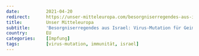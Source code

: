 ```yaml
---
date:          2021-04-20
redirect:      https://unser-mitteleuropa.com/besorgniserregendes-aus-israel-virus-mutation-fuer-geimpfte-ansteckender-als-fuer-ungeimpfte/
title:         Unser Mitteleuropa
subtitle:      'Besorgniserregendes aus Israel: Virus-Mutation für Geimpfte ansteckender als für Ungeimpfte'
country:       EU
categories:    [Impfung]
tags:          [virus-mutation, immunität, israel]
---
```

